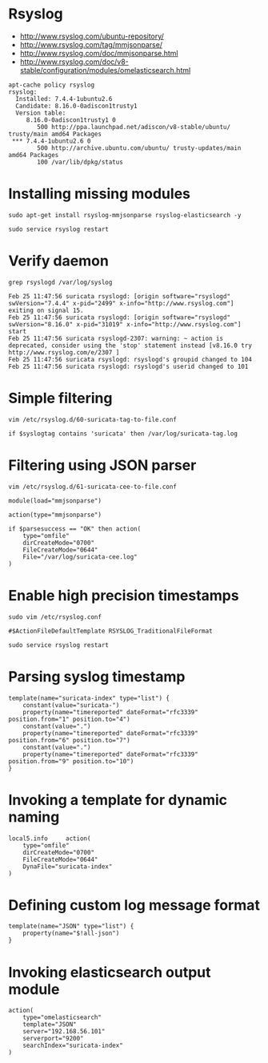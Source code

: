 # Rsyslog

 * http://www.rsyslog.com/ubuntu-repository/
 * http://www.rsyslog.com/tag/mmjsonparse/
 * http://www.rsyslog.com/doc/mmjsonparse.html
 * http://www.rsyslog.com/doc/v8-stable/configuration/modules/omelasticsearch.html

```
apt-cache policy rsyslog
rsyslog:
  Installed: 7.4.4-1ubuntu2.6
  Candidate: 8.16.0-0adiscon1trusty1
  Version table:
     8.16.0-0adiscon1trusty1 0
        500 http://ppa.launchpad.net/adiscon/v8-stable/ubuntu/ trusty/main amd64 Packages
 *** 7.4.4-1ubuntu2.6 0
        500 http://archive.ubuntu.com/ubuntu/ trusty-updates/main amd64 Packages
        100 /var/lib/dpkg/status
```

# Installing missing modules

```
sudo apt-get install rsyslog-mmjsonparse rsyslog-elasticsearch -y
```

```
sudo service rsyslog restart
```

# Verify daemon

```
grep rsyslogd /var/log/syslog
```

```
Feb 25 11:47:56 suricata rsyslogd: [origin software="rsyslogd" swVersion="7.4.4" x-pid="2499" x-info="http://www.rsyslog.com"] exiting on signal 15.
Feb 25 11:47:56 suricata rsyslogd: [origin software="rsyslogd" swVersion="8.16.0" x-pid="31019" x-info="http://www.rsyslog.com"] start
Feb 25 11:47:56 suricata rsyslogd-2307: warning: ~ action is deprecated, consider using the 'stop' statement instead [v8.16.0 try http://www.rsyslog.com/e/2307 ]
Feb 25 11:47:56 suricata rsyslogd: rsyslogd's groupid changed to 104
Feb 25 11:47:56 suricata rsyslogd: rsyslogd's userid changed to 101
```

# Simple filtering

```
vim /etc/rsyslog.d/60-suricata-tag-to-file.conf
```

```
if $syslogtag contains 'suricata' then /var/log/suricata-tag.log
```

# Filtering using JSON parser

```
vim /etc/rsyslog.d/61-suricata-cee-to-file.conf
```
```
module(load="mmjsonparse")

action(type="mmjsonparse")

if $parsesuccess == "OK" then action(
    type="omfile" 
    dirCreateMode="0700" 
    FileCreateMode="0644"
    File="/var/log/suricata-cee.log"
)
```

# Enable high precision timestamps

```
sudo vim /etc/rsyslog.conf
```
```
#$ActionFileDefaultTemplate RSYSLOG_TraditionalFileFormat
```
```
sudo service rsyslog restart
```

# Parsing syslog timestamp

```
template(name="suricata-index" type="list") {
    constant(value="suricata-") 
    property(name="timereported" dateFormat="rfc3339" position.from="1" position.to="4")
    constant(value=".") 
    property(name="timereported" dateFormat="rfc3339" position.from="6" position.to="7")
    constant(value=".") 
    property(name="timereported" dateFormat="rfc3339" position.from="9" position.to="10")
}
```

# Invoking a template for dynamic naming

```
local5.info     action(
    type="omfile"
    dirCreateMode="0700"
    FileCreateMode="0644"
    DynaFile="suricata-index"
)
```

# Defining custom log message format

```
template(name="JSON" type="list") {
    property(name="$!all-json")
}
```

# Invoking elasticsearch output module

```
action(
    type="omelasticsearch"
    template="JSON"
    server="192.168.56.101"
    serverport="9200"
    searchIndex="suricata-index"
)
```